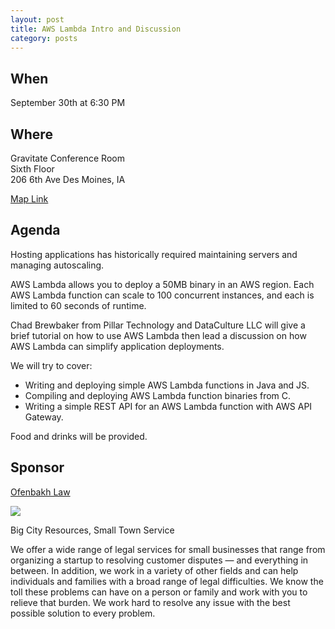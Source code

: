 ```yaml
---
layout: post
title: AWS Lambda Intro and Discussion
category: posts
---
```


## When

September 30th at 6:30 PM

## Where

Gravitate Conference Room<br />
Sixth Floor<br />
206 6th Ave Des Moines, IA

[Map Link](https://www.google.com/maps/place/206+6th+Ave,+Des+Moines,+IA+50309)

## Agenda

Hosting applications has historically required maintaining servers and managing autoscaling.

AWS Lambda allows you to deploy a 50MB binary in an AWS region. Each AWS Lambda function can scale to 100 concurrent instances, and each is limited to 60 seconds of runtime.

Chad Brewbaker from Pillar Technology and DataCulture LLC will give a brief tutorial on how to use AWS Lambda then lead a discussion on how AWS Lambda can simplify application deployments.

We will try to cover:

* Writing and deploying simple AWS Lambda functions in Java and JS.
* Compiling and deploying AWS Lambda function binaries from C.
* Writing a simple REST API for an  AWS Lambda function with AWS API Gateway.

Food and drinks will be provided.

## Sponsor

[Ofenbakh Law](http://www.ofenbakhlaw.com/)

![](http://www.ofenbakhlaw.com/180x160_logo.png)

Big City Resources, Small Town Service

We offer a wide range of legal services for small businesses that range from organizing a startup to resolving customer disputes — and everything in between.
In addition, we work in a variety of other fields and can help individuals and families with a broad range of legal difficulties. We know the toll these problems can have on a person or family and work with you to relieve that burden. We work hard to resolve any issue with the best possible solution to every problem.
